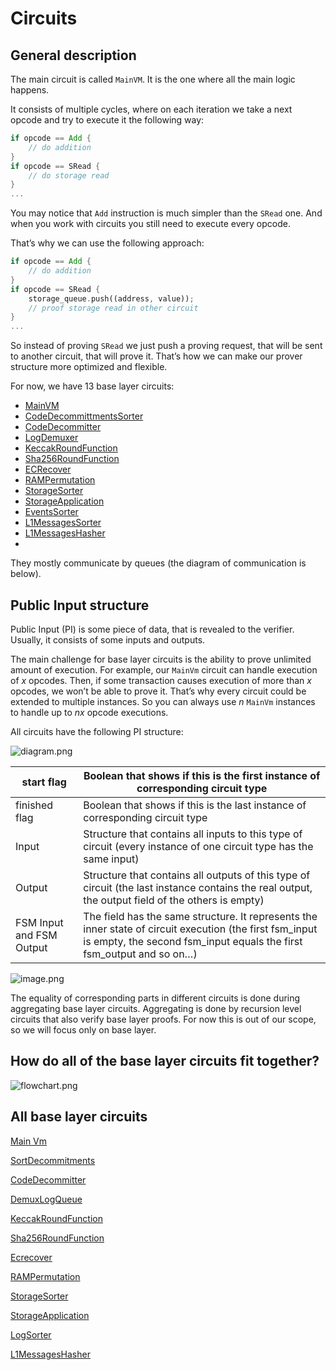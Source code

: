 # Circuits

## General description

The main circuit is called `MainVM`. It is the one where all the main logic happens. 

It consists of multiple cycles, where on each iteration we take a next opcode and try to execute it the following way:

```rust
if opcode == Add {
	// do addition
}
if opcode == SRead {
	// do storage read
}
...
```

You may notice that `Add` instruction is much simpler than the `SRead` one. And when you work with circuits you still need to execute every opcode. 

That’s why we can use the following approach:

```rust
if opcode == Add {
	// do addition
}
if opcode == SRead {
	storage_queue.push((address, value));
	// proof storage read in other circuit
}
...
```

So instead of proving `SRead` we just push a proving request, that will be sent to another circuit, that will prove it. That’s how we can make our prover structure more optimized and flexible.

For now, we have 13 base layer circuits:

- [MainVM](https://github.com/code-423n4/2023-10-zksync/blob/main/docs/Circuits%20Section/Circuits/Main%20Vm.md)
- [CodeDecommittmentsSorter](https://github.com/code-423n4/2023-10-zksync/blob/main/docs/Circuits%20Section/Circuits/SortDecommitments.md)
- [CodeDecommitter](https://github.com/code-423n4/2023-10-zksync/blob/main/docs/Circuits%20Section/Circuits/CodeDecommitter.md)
- [LogDemuxer](https://github.com/code-423n4/2023-10-zksync/blob/main/docs/Circuits%20Section/Circuits/DemuxLogQueue.md)
- [KeccakRoundFunction](https://github.com/code-423n4/2023-10-zksync/blob/main/docs/Circuits%20Section/Circuits/KeccakRoundFunction.md)
- [Sha256RoundFunction](https://github.com/code-423n4/2023-10-zksync/blob/main/docs/Circuits%20Section/Circuits/Sha256RoundFunction.md)
- [ECRecover](https://github.com/code-423n4/2023-10-zksync/blob/main/docs/Circuits%20Section/Circuits/Ecrecover.md)
- [RAMPermutation](https://github.com/code-423n4/2023-10-zksync/blob/main/docs/Circuits%20Section/Circuits/RAMPermutation.md)
- [StorageSorter](https://github.com/code-423n4/2023-10-zksync/blob/main/docs/Circuits%20Section/Circuits/StorageSorter.md)
- [StorageApplication](https://github.com/code-423n4/2023-10-zksync/blob/main/docs/Circuits%20Section/Circuits/StorageApplication.md)
- [EventsSorter](https://github.com/code-423n4/2023-10-zksync/blob/main/docs/Circuits%20Section/Circuits/LogSorter.md)
- [L1MessagesSorter](https://github.com/code-423n4/2023-10-zksync/blob/main/docs/Circuits%20Section/Circuits/LogSorter.md)
- [L1MessagesHasher](https://github.com/code-423n4/2023-10-zksync/blob/main/docs/Circuits%20Section/Circuits/L1MessagesHasher.md)
- 

They mostly communicate by queues (the diagram  of communication is below).

## Public Input structure

Public Input (PI) is some piece of data, that is revealed to the verifier. Usually, it consists of some inputs and outputs.

The main challenge for base layer circuits is the ability to prove unlimited amount of execution. For example, our `MainVm` circuit can handle execution of $x$ opcodes. Then, if some transaction causes execution of more than $x$ opcodes, we won’t be able to prove it. That’s why every circuit could be extended to multiple instances. So you can always use $n$ `MainVm` instances to handle up to $nx$ opcode executions.

All circuits have the following PI structure:

![diagram.png](https://github.com/code-423n4/2023-10-zksync/blob/main/docs/Circuits%20Section/Circuits/diagram.png)

| start flag | Boolean that shows if this is the first instance of corresponding circuit type |
| --- | --- |
| finished flag | Boolean that shows if this is the last instance of corresponding circuit type |
| Input | Structure that contains all inputs to this type of circuit (every instance of one circuit type has the same input) |
| Output | Structure that contains all outputs of this type of circuit (the last instance contains the real output, the output field of the others is empty) |
| FSM Input and FSM Output | The field has the same structure. It represents the inner state of circuit execution (the first fsm_input is empty, the second fsm_input equals the first fsm_output and so on…) |

![image.png](https://github.com/code-423n4/2023-10-zksync/blob/main/docs/Circuits%20Section/Circuits/image.png)

The equality of corresponding parts in different circuits is done during aggregating base layer circuits. Aggregating is done by recursion level circuits that also verify base layer proofs. For now this is out of our scope, so we will focus only on base layer.

## How do all of the base layer circuits fit together?

![flowchart.png](https://github.com/code-423n4/2023-10-zksync/blob/main/docs/Circuits%20Section/Circuits/flowchart.png)

## All base layer circuits

[Main Vm](https://github.com/code-423n4/2023-10-zksync/blob/main/docs/Circuits%20Section/Circuits/Main%20Vm.md)

[SortDecommitments](https://github.com/code-423n4/2023-10-zksync/blob/main/docs/Circuits%20Section/Circuits/SortDecommitments.md)

[CodeDecommitter](https://github.com/code-423n4/2023-10-zksync/blob/main/docs/Circuits%20Section/Circuits/CodeDecommitter.md)

[DemuxLogQueue](https://github.com/code-423n4/2023-10-zksync/blob/main/docs/Circuits%20Section/Circuits/DemuxLogQueue.md)

[KeccakRoundFunction](https://github.com/code-423n4/2023-10-zksync/blob/main/docs/Circuits%20Section/Circuits/KeccakRoundFunction.md)

[Sha256RoundFunction](https://github.com/code-423n4/2023-10-zksync/blob/main/docs/Circuits%20Section/Circuits/Sha256RoundFunction.md)

[Ecrecover](https://github.com/code-423n4/2023-10-zksync/blob/main/docs/Circuits%20Section/Circuits/Ecrecover.md)

[RAMPermutation](https://github.com/code-423n4/2023-10-zksync/blob/main/docs/Circuits%20Section/Circuits/RAMPermutation.md)

[StorageSorter](https://github.com/code-423n4/2023-10-zksync/blob/main/docs/Circuits%20Section/Circuits/StorageSorter.md)

[StorageApplication](https://github.com/code-423n4/2023-10-zksync/blob/main/docs/Circuits%20Section/Circuits/StorageApplication.md)

[LogSorter](https://github.com/code-423n4/2023-10-zksync/blob/main/docs/Circuits%20Section/Circuits/LogSorter.md)

[L1MessagesHasher](https://github.com/code-423n4/2023-10-zksync/blob/main/docs/Circuits%20Section/Circuits/L1MessagesHasher.md)
